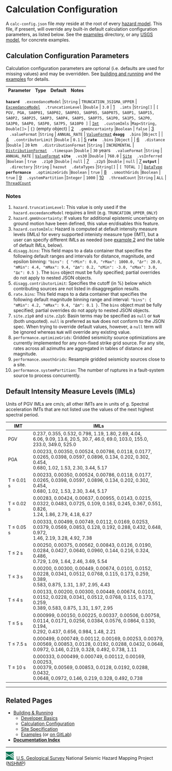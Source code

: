# Calculation Configuration

A `calc-config.json` file _may_ reside at the root of every [hazard model](./Hazard-Model.md). This
file, if present, will override any built-in default calculation configuration parameters, as
listed below. See the [examples](../../etc/examples/README.md) directory, or any
[USGS model](./Usgs-Models.md), for concrete examples.

## Calculation Configuration Parameters

Calculation configuration parameters are optional (i.e. defaults are used for missing values) and
may be overridden. See [building and running](./Building-&-Running.md) and the
[examples](../../etc/examples/README.md) for details.

Parameter | Type | Default | Notes |
--------- | ---- | ------- | ----- |
__`hazard`__
&nbsp;&nbsp;&nbsp;`.exceedanceModel`       |`String`   | `TRUNCATION_3SIGMA_UPPER` | [`ExceedanceModel`][url-exceedance]
&nbsp;&nbsp;&nbsp;`.truncationLevel`       |`Double`   | `3.0`                     | [1](#notes)
&nbsp;&nbsp;&nbsp;`.imts`                  |`String[]` | `[ PGV, PGA, SA0P01, SA0P02, SA0P03, SA0P05, SA0P075, SA0P1, SA0P15, SA0P2, SA0P25, SA0P3, SA0P4, SA0P5, SA0P75, SA1P0, SA1P5, SA2P0, SA3P0, SA4P0, SA5P0, SA7P5, SA10P0 ]` | [`Imt`][url-imt]
&nbsp;&nbsp;&nbsp;`.customImls`            |`Map<String, Double[]>`  | `{}` (empty object)     | [2](#notes)
&nbsp;&nbsp;&nbsp;`.gmmUncertainty`        |`Boolean`  | `false`                   | [3](#notes)
&nbsp;&nbsp;&nbsp;`.valueFormat`           |`String`   | `ANNUAL_RATE`             | [`ValueFormat`][url-valueformat]
__`deagg`__
&nbsp;&nbsp;&nbsp;`.bins`                  |`Object`   |                           | [4](#notes)
&nbsp;&nbsp;&nbsp;`.contributorLimit`      |`Double`   | `0.1`                     | [5](#notes)
__`rate`__
&nbsp;&nbsp;&nbsp;`.bins`                  |`Object`   |                           | [6](#notes)
&nbsp;&nbsp;&nbsp;`.distance`              |`Double`   | `20` km
&nbsp;&nbsp;&nbsp;`.distributionFormat`    |`String`   | `INCREMENTAL`             | [`DistributionFormat`][url-distribution]
&nbsp;&nbsp;&nbsp;`.timespan`              |`Double`   | `30` years
&nbsp;&nbsp;&nbsp;`.valueFormat`           |`String`   | `ANNUAL_RATE`             | [`ValueFormat`][url-valueformat]
__`site`__
&nbsp;&nbsp;&nbsp;`.vs30`                  |`Double`   | `760.0`                   | [`Site`][url-site]
&nbsp;&nbsp;&nbsp;`.vsInferred`            |`Boolean`  | `true`
&nbsp;&nbsp;&nbsp;`.z1p0`                  |`Double`   | `null`                    | [7](#notes)
&nbsp;&nbsp;&nbsp;`.z2p5`                  |`Double`   | `null`                    | [7](#notes)
__`output`__                               |
&nbsp;&nbsp;&nbsp;`.directory`             |`String`   | `hazout`
&nbsp;&nbsp;&nbsp;`.dataTypes`             |`String[]` | `[ TOTAL ]`               | [`DataType`][url-datatype]
__`performance`__
&nbsp;&nbsp;&nbsp;`.optimizeGrids`         |`Boolean`  | `true`                    | [8](#notes)
&nbsp;&nbsp;&nbsp;`.smoothGrids`           |`Boolean`  | `true`                    | [9](#notes)
&nbsp;&nbsp;&nbsp;`.systemPartition`       |`Integer`  | `1000`                    | [10](#notes)
&nbsp;&nbsp;&nbsp;`.threadCount`           |`String`   | `ALL`                     | [`ThreadCount`][url-sheets]

[url-exceedance]: https://earthquake.usgs.gov/nshmp/docs/nshmp-lib/gov/usgs/earthquake/nshmp/calc/ExceedanceModel.html
[url-imt]: https://earthquake.usgs.gov/nshmp/docs/nshmp-lib/gov/usgs/earthquake/nshmp/gmm/Imt.html
[url-valueformat]: https://earthquake.usgs.gov/nshmp/docs/nshmp-lib/gov/usgs/earthquake/nshmp/calc/ValueFormat.html
[url-distribution]: https://earthquake.usgs.gov/nshmp/docs/nshmp-lib/gov/usgs/earthquake/nshmp/calc/DistributionFormat.html
[url-site]: https://earthquake.usgs.gov/nshmp/docs/nshmp-lib/gov/usgs/earthquake/nshmp/calc/Site.html
[url-datatype]: https://earthquake.usgs.gov/nshmp/docs/nshmp-lib/gov/usgs/earthquake/nshmp/calc/DataType.html
[url-sheets]: https://earthquake.usgs.gov/nshmp/docs/nshmp-lib/gov/usgs/earthquake/nshmp/calc/ThreadCount.html

### Notes

1. `hazard.truncationLevel`: This value is only used if the `hazard.exceedanceModel` requires a
   limit (e.g. `TRUNCATION_UPPER_ONLY`)
2. `hazard.gmmUncertainty`: If values for additional epistemic uncertainty on ground motion have
   been defined, this value en/disables this feature.
3. `hazard.customImls`: Hazard is computed at default intensity measure levels (IMLs) for every
   supported intenisty measure type (IMT), but a user can specify different IMLs as needed (see
   [example 2](../../etc/examples/2-custom-config/README.md) and the
   table of default IMLs, below).
4. `disagg.bins`: This field maps to a data container that specifies the following default ranges
   and intervals for distance, magnitude, and epsilon binning: `"bins": { "rMin": 0.0, "rMax":
   1000.0, "Δr": 20.0, "mMin": 4.4, "mMax": 9.4, "Δm": 0.2, "εMin": -3.0, "εMax": 3.0, "Δε": 0.5 }`.
   The `bins` object must be fully specified; partial overrides do not apply to nested JSON objects.
5. `disagg.contributorLimit`: Specifies the cutoff (in %) below which contributing sources are not
   listed in disaggregation results.
6. `rate.bins`: This field maps to a data container that specifies the following default magnitude
   binning range and interval: `"bins": { "mMin": 4.2, "mMax": 9.4, "Δm": 0.1 }`. The `bins` object
   must be fully specified; partial overrides do not apply to nested JSON objects.
7. `site.z1p0` and `site.z2p5`: Basin terms may be specified as `null` or `NaN` (both unquoted).
   `null` is preferred as `NaN` does not conform to the JSON spec. When trying to override default
   values, however, a `null` term will be ignored whereas `NaN` will override any existing value.
8. `performance.optimizeGrids`: Gridded seismicity source optimizations are currently implemented
   for any non-fixed strike grid source. For any site, rates across all azimuths are aggregated
   in tables of distance and magnitude.
9. `performance.smoothGrids`: Resample gridded seismicity sources close to a site.
10. `performance.systemPartition`: The number of ruptures in a fault-system source to process
    concurrently.

## Default Intensity Measure Levels (IMLs)

Units of PGV IMLs are cm/s; all other IMTs are in units of g. Spectral acceleration IMTs that are
not listed use the values of the next highest spectral period.

IMT        | IMLs
-----------|-----
PGV        | 0.237, 0.355, 0.532, 0.798, 1.19, 1.80, 2.69, 4.04, <br>6.06, 9.09, 13.6, 20.5, 30.7, 46.0, 69.0, 103.0, 155.0, <br>233.0, 349.0, 525.0
PGA        | 0.00233, 0.00350, 0.00524, 0.00786, 0.0118, 0.0177, <br>0.0265, 0.0398, 0.0597, 0.0896, 0.134, 0.202, 0.302, 0.454, <br>0.680, 1.02, 1.53, 2.30, 3.44, 5.17
T ≤ 0.01 s | 0.00233, 0.00350, 0.00524, 0.00786, 0.0118, 0.0177, <br>0.0265, 0.0398, 0.0597, 0.0896, 0.134, 0.202, 0.302, 0.454, <br>0.680, 1.02, 1.53, 2.30, 3.44, 5.17
T ≤ 0.02 s | 0.00283, 0.00424, 0.00637, 0.00955, 0.0143, 0.0215, <br>0.0322, 0.0483, 0.0725, 0.109, 0.163, 0.245, 0.367, 0.551, 0.826, <br>1.24, 1.86, 2.79, 4.18, 6.27
T ≤ 0.05 s | 0.00333, 0.00499, 0.00749, 0.0112, 0.0169, 0.0253, <br>0.0379, 0.0569, 0.0853, 0.128, 0.192, 0.288, 0.432, 0.648, 0.972, <br>1.46, 2.19, 3.28, 4.92, 7.38
T ≤ 2 s    | 0.00250, 0.00375, 0.00562, 0.00843, 0.0126, 0.0190, <br>0.0284, 0.0427, 0.0640, 0.0960, 0.144, 0.216, 0.324, 0.486, <br>0.729, 1.09, 1.64, 2.46, 3.69, 5.54
T ≤ 3 s    | 0.00200, 0.00300, 0.00449, 0.00674, 0.0101, 0.0152, <br>0.0228, 0.0341, 0.0512, 0.0768, 0.115, 0.173, 0.259, 0.389, <br>0.583, 0.875, 1.31, 1.97, 2.95, 4.43
T ≤ 4 s    | 0.00133, 0.00200, 0.00300, 0.00449, 0.00674, 0.0101, <br>0.0152, 0.0228, 0.0341, 0.0512, 0.0768, 0.115, 0.173, 0.259, <br>0.389, 0.583, 0.875, 1.31, 1.97, 2.95
T ≤ 5 s    | 0.000999, 0.00150, 0.00225, 0.00337, 0.00506, 0.00758, <br>0.0114, 0.0171, 0.0256, 0.0384, 0.0576, 0.0864, 0.130, 0.194, <br>0.292, 0.437, 0.656, 0.984, 1.48, 2.21
T ≤ 7.5 s  | 0.000499, 0.000749, 0.00112, 0.00169, 0.00253, 0.00379, <br>0.00569, 0.00853, 0.0128, 0.0192, 0.0288, 0.0432, 0.0648, <br>0.0972, 0.146, 0.219, 0.328, 0.492, 0.738, 1.11
T ≤ 10 s   | 0.000333, 0.000499, 0.000749, 0.00112, 0.00169, 0.00253, <br>0.00379, 0.00569, 0.00853, 0.0128, 0.0192, 0.0288, 0.0432, <br>0.0648, 0.0972, 0.146, 0.219, 0.328, 0.492, 0.738

---

## Related Pages

* [Building & Running](./Building-&-Running.md#building-&-running)
  * [Developer Basics](./Developer-Basics.md#developer-basics)
  * [Calculation Configuration](./Calculation-Configuration.md#calculation-configuration)
  * [Site Specification](./Site-Specification.md#site-specification)
  * [Examples](../../etc/examples/README.md) (or
    [on GitLab](https://code.usgs.gov/ghsc/nshmp/nshmp-haz-v2/-/tree/master/etc/examples))
* [**Documentation Index**](../README.md)

---
![USGS logo](./images/usgs-icon.png) &nbsp;[U.S. Geological Survey](https://www.usgs.gov)
National Seismic Hazard Mapping Project ([NSHMP](https://earthquake.usgs.gov/hazards/))
